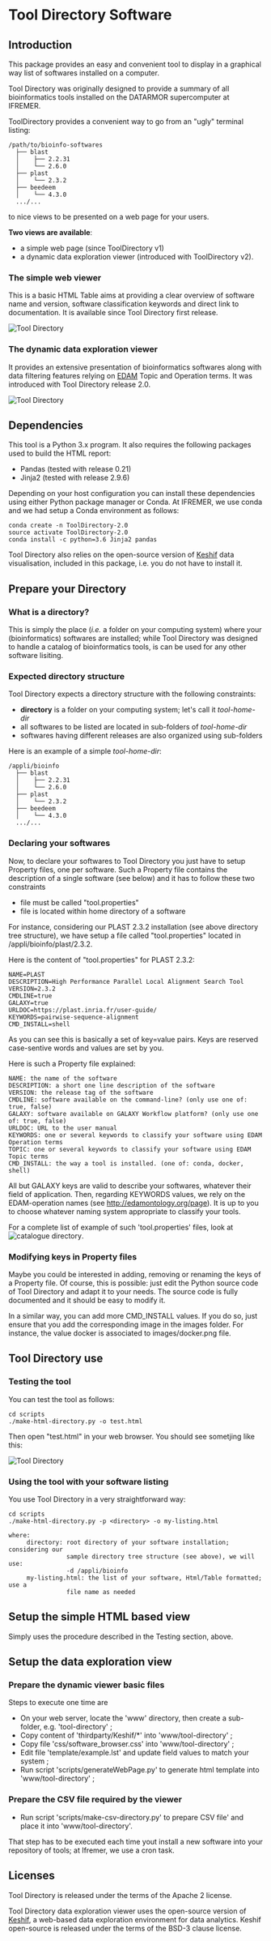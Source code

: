 # Tool Directory Software

## Introduction

This package provides an easy and convenient tool to display in a graphical way list of softwares installed on a computer. 

Tool Directory was originally designed to provide a summary of all bioinformatics tools installed on the DATARMOR supercomputer at IFREMER.

ToolDirectory provides a convenient way to go from an "ugly" terminal listing:
```
/path/to/bioinfo-softwares
  ├── blast
  │    ├── 2.2.31
  │    └── 2.6.0
  ├── plast
  │    └── 2.3.2
  ├── beedeem
  │    └── 4.3.0
  .../...
```

to nice views to be presented on a web page for your users.

**Two views are available**: 
- a simple web page (since ToolDirectory v1)
- a dynamic data exploration viewer (introduced with ToolDirectory v2). 

### The simple web viewer

This is a basic HTML Table aims at providing a clear overview of software name and version, software classification keywords and direct link to documentation. It is available since Tool Directory first release.

![Tool Directory](doc/test-page.png)

### The dynamic data exploration viewer

It provides an extensive presentation of bioinformatics softwares along with data filtering features relying on [EDAM](https://ifb-elixirfr.github.io/edam-browser) Topic and Operation terms. It was introduced with Tool Directory release 2.0.

![Tool Directory](doc/facet-viewer.png)

## Dependencies

This tool is a Python 3.x program. It also requires the following packages used to build the HTML report:

* Pandas (tested with release 0.21)
* Jinja2 (tested with release 2.9.6)

Depending on your host configuration you can install these dependencies using either Python package manager or Conda. At IFREMER, we use conda and we had setup a Conda environment as follows:

```
conda create -n ToolDirectory-2.0
source activate ToolDirectory-2.0
conda install -c python=3.6 Jinja2 pandas
```

Tool Directory also relies on the open-source version of [Keshif](https://github.com/adilyalcin/Keshif) data visualisation, included in this package, i.e. you do not have to install it.

## Prepare your Directory

### What is a directory?

This is simply the place (*i.e.* a folder on your computing system) where your (bioinformatics) softwares are installed; while Tool Directory was designed to handle a catalog of bioinformatics tools, is can be used for any other software lisiting.

### Expected directory structure

Tool Directory expects a directory structure with the following constraints:

* **directory** is a folder on your computing system; let's call it *tool-home-dir*
* all softwares to be listed are located in sub-folders of *tool-home-dir*
* softwares having different releases are also organized using sub-folders

Here is an example of a simple *tool-home-dir*:

```
/appli/bioinfo
  ├── blast
  │    ├── 2.2.31
  │    └── 2.6.0
  ├── plast
  │    └── 2.3.2
  ├── beedeem
  │    └── 4.3.0
  .../...
```
### Declaring your softwares

Now, to declare your softwares to Tool Directory you just have to setup Property files, one per software. Such a Property file contains the description of a single software (see below) and it has to follow these two constraints

* file must be called "tool.properties"
* file is located within home directory of a software

For instance, considering our PLAST 2.3.2 installation (see above directory tree structure), we have setup a file called "tool.properties" located in /appli/bioinfo/plast/2.3.2.

Here is the content of "tool.properties" for PLAST 2.3.2:

```
NAME=PLAST
DESCRIPTION=High Performance Parallel Local Alignment Search Tool
VERSION=2.3.2
CMDLINE=true
GALAXY=true
URLDOC=https://plast.inria.fr/user-guide/
KEYWORDS=pairwise-sequence-alignment
CMD_INSTALL=shell
```
As you can see this is basically a set of key=value pairs. Keys are reserved case-sentive words and values are set by you.

Here is such a Property file explained:

```
NAME: the name of the software
DESCRIPTION: a short one line description of the software
VERSION: the release tag of the software
CMDLINE: software available on the command-line? (only use one of: true, false)
GALAXY: software available on GALAXY Workflow platform? (only use one of: true, false)
URLDOC: URL to the user manual
KEYWORDS: one or several keywords to classify your software using EDAM Operation terms
TOPIC: one or several keywords to classify your software using EDAM Topic terms
CMD_INSTALL: the way a tool is installed. (one of: conda, docker, shell)
```
All but GALAXY keys are valid to describe your softwares, whatever their field of application. Then, regarding KEYWORDS values, we rely on the EDAM-operation names (see http://edamontology.org/page). It is up to you to choose whatever naming system appropriate to classify your tools.

For a complete list of example of such 'tool.properties' files, look at ![catalogue directory](test/catalogue).

### Modifying keys in Property files

Maybe you could be interested in adding, removing or renaming the keys of a Property file. Of course, this is possible: just edit the Python source code of Tool Directory and adapt it to your needs. The source code is fully documented and it should be easy to modify it.

In a similar way, you can add more CMD_INSTALL values. If you do so, just ensure that you add the corresponding image in the images folder. For instance, the value docker is associated to images/docker.png file.

## Tool Directory use

### Testing the tool

You can test the tool as follows:

```
cd scripts
./make-html-directory.py -o test.html
```
Then open "test.html" in your web browser. You should see sometjing like this:

![Tool Directory](doc/test-page.png)

### Using the tool with your software listing

You use Tool Directory in a very straightforward way:

```
cd scripts
./make-html-directory.py -p <directory> -o my-listing.html

where:
     directory: root directory of your software installation; considering our
                sample directory tree structure (see above), we will use:
                -d /appli/bioinfo
     my-listing.html: the list of your software, Html/Table formatted; use a
                file name as needed
```

## Setup the simple HTML based view

Simply uses the procedure described in the Testing section, above.

## Setup the data exploration view

### Prepare the dynamic viewer basic files

Steps to execute one time  are
- On your web server, locate the 'www' directory, then create a sub-folder, e.g. 'tool-directory' ;
- Copy content of 'thirdparty/Keshif/*' into 'www/tool-directory' ;
- Copy file 'css/software_browser.css' into 'www/tool-directory' ;
- Edit file 'template/example.lst' and update field values to match your system ;
- Run script 'scripts/generateWebPage.py' to generate html template into 'www/tool-directory' ;

### Prepare the CSV file required by the viewer

- Run script 'scripts/make-csv-directory.py' to prepare CSV file' and place it into 'www/tool-directory'.

That step has to be executed each time yout install a new software into your repository of tools; at Ifremer, we use a cron task.

## Licenses

Tool Directory is released under the terms of the Apache 2 license.

Tool Directory data exploration viewer uses the open-source version of [Keshif](https://github.com/adilyalcin/Keshif), a web-based data exploration environment for data analytics. Keshif open-source is released under the terms of the BSD-3 clause license.

